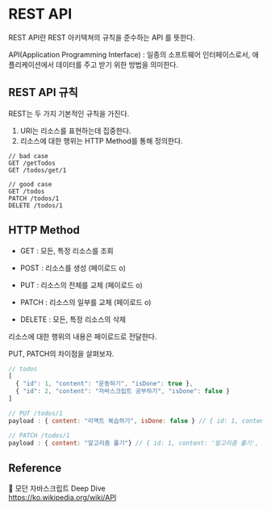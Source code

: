 # REST API

REST API란 REST 아키텍쳐의 규칙을 준수하는 API 를 뜻한다.

API(Application Programming Interface) : 일종의 소프트웨어 인터페이스로서, 애플리케이션에서 데이터를 주고 받기 위한 방법을 의미한다.

## REST API 규칙

REST는 두 가지 기본적인 규칙을 가진다.

1. URI는 리소스를 표현하는데 집중한다.
2. 리소스에 대한 행위는 HTTP Method를 통해 정의한다.

```
// bad case
GET /getTodos
GET /todos/get/1

// good case
GET /todos
PATCH /todos/1
DELETE /todos/1
```

## HTTP Method

- GET : 모든, 특정 리소스를 조회

- POST : 리소스를 생성 (페이로드 o)

- PUT : 리소스의 전체를 교체 (페이로드 o)

- PATCH : 리소스의 일부를 교체 (페이로드 o)

- DELETE : 모든, 특정 리소스의 삭제

리소스에 대한 행위의 내용은 페이로드로 전달한다.

PUT, PATCH의 차이점을 살펴보자.

```js
// todos
[
  { "id": 1, "content": "운동하기", "isDone": true },
  { "id": 2, "content": "자바스크립트 공부하기", "isDone": false }
]

// PUT /todos/1
payload : { content: "리액트 복습하기", isDone: false } // { id: 1, content: '리액트 복습하기', isDone: false }

// PATCH /todos/1
payload : { content: "알고리즘 풀기"} // { id: 1, content: '알고리즘 풀기', isDone: true }
```

## Reference

📙 모던 자바스크립트 Deep Dive <br>
https://ko.wikipedia.org/wiki/API
